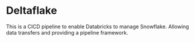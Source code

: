 # Deltaflake
This is a CICD pipeline to enable Databricks to manage Snowflake. Allowing data transfers and providing a pipeline framework.
